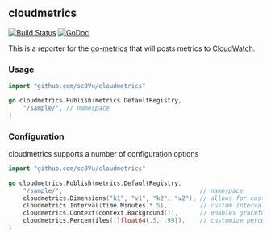 cloudmetrics 
--------------
[![Build Status](https://snap-ci.com/savaki/cloudmetrics/branch/master/build_image)](https://snap-ci.com/savaki/cloudmetrics/branch/master)
[![GoDoc](https://godoc.org/github.com/sc0Vu/cloudmetrics?status.svg)](https://godoc.org/github.com/sc0Vu/cloudmetrics)

This is a reporter for the [go-metrics](https://github.com/rcrowley/go-metrics)
that will posts metrics to [CloudWatch](https://aws.amazon.com/cloudwatch/).

### Usage

```go
import "github.com/sc0Vu/cloudmetrics"

go cloudmetrics.Publish(metrics.DefaultRegistry,
    "/sample/", // namespace
)
```

### Configuration

cloudmetrics supports a number of configuration options

```go
import "github.com/sc0Vu/cloudmetrics"

go cloudmetrics.Publish(metrics.DefaultRegistry,
    "/sample/",                                      // namespace
    cloudmetrics.Dimensions("k1", "v1", "k2", "v2"), // allows for custom dimensions
    cloudmetrics.Interval(time.Minutes * 5),         // custom interval
    cloudmetrics.Context(context.Background()),      // enables graceful shutdown via golang.org/x/net/context 
    cloudmetrics.Percentiles([]float64{.5, .99}),    // customize percentiles for histograms and timers 
)

```
